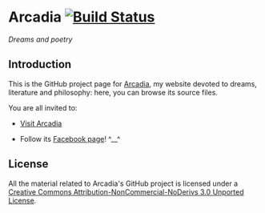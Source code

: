 # Arcadia [![Build Status](https://github.com/giancosta86/Arcadia/workflows/build-site/badge.svg)](https://github.com/giancosta86/Arcadia/actions)

_Dreams and poetry_

## Introduction

This is the GitHub project page for [Arcadia](https://gianlucacosta.info/Arcadia), my website devoted to dreams, literature and philosophy: here, you can browse its source files.

You are all invited to:

- [Visit Arcadia](https://gianlucacosta.info/Arcadia)

- Follow its [Facebook page](https://www.facebook.com/arcadiapoetry/)! ^\_\_^

## License

All the material related to Arcadia's GitHub project is licensed under a [Creative Commons Attribution-NonCommercial-NoDerivs 3.0 Unported License](https://creativecommons.org/licenses/by-nc-nd/3.0/).
